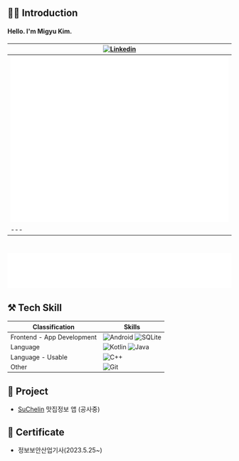 ## 🙋‍♂️ Introduction
#### Hello. I'm Migyu Kim. 
|[![Linkedin](https://img.shields.io/badge/-LinkedIn-blue?style=for-the-badge&logo=Linkedin&logoColor=white)](https://www.linkedin.com/in/mingyu-kim-400891193/)|
|---|
|![Metrics](github-metrics.svg)|
|---|
#
![starred](/metrics.plugin.topics.icons.svg)

## ⚒ Tech Skill
<!--https://img.shields.io/badge/{배지이름}-{css컬러}?style={스타일}&logo={로고}&logoColor={로고컬러}-->
|Classification|Skills|
|---|---|
|Frontend - App Development|![Android](https://img.shields.io/badge/Android-236DB33F?style=for-the-badge&logo=android&logoColor=white)  ![SQLite](https://img.shields.io/badge/sqlite-003B57.svg?style=for-the-badge&logo=SQLite&logoColor=white)|
|Language|![Kotlin](https://img.shields.io/badge/kotlin-7F52FF?style=for-the-badge&logo=Kotlin&logoColor=white) ![Java](https://img.shields.io/badge/java-FF7800?style=for-the-badge&logo=java&logoColor=white)|
|Language - Usable|![C++](https://img.shields.io/badge/c++-%2300599C.svg?style=for-the-badge&logo=c%2B%2B&logoColor=white)|
|Other|![Git](https://img.shields.io/badge/git-%23F05033.svg?style=for-the-badge&logo=git&logoColor=white) |


## 🔭 Project

 - [SuChelin](https://github.com/kimmandoo/SuChelin) 맛집정보 앱 (공사중)

## 📜 Certificate

- 정보보안산업기사(2023.5.25~)

<!--
**mingyuk99/mingyuk99** is a ✨ _special_ ✨ repository because its `README.md` (this file) appears on your GitHub profile.
[![Tistory](https://img.shields.io/badge/blog-000000?style=for-the-badge&logo=Tistory&logoColor=white)](https://gyudev.tistory.com/)
Here are some ideas to get you started:

- 🔭 I’m currently working on ...
- 🌱 I’m currently learning ...
- 👯 I’m looking to collaborate on ...
- 🤔 I’m looking for help with ...
- 💬 Ask me about ...
- 📫 How to reach me: ...
- 😄 Pronouns: ...
- ⚡ Fun fact: ...
-->
